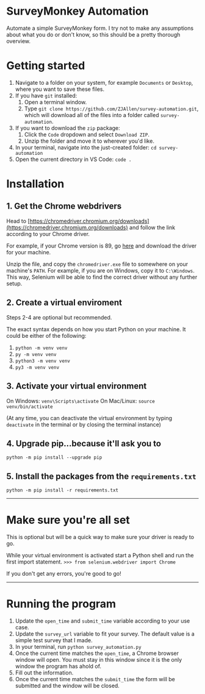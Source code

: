 # SurveyMonkey Automation

Automate a simple SurveyMonkey form. I try not to make any assumptions about what you do or don't know, so this should be a pretty thorough overview.

# Getting started

1. Navigate to a folder on your system, for example `Documents` or `Desktop`, where you want to save these files.
2. If you have `git` installed:
   1. Open a terminal window.
   2. Type `git clone https://github.com/ZJAllen/survey-automation.git`, which will download all of the files into a folder called `survey-automation`.
3. If you want to download the `zip` package:
   1. Click the `Code` dropdown and select `Download ZIP`.
   2. Unzip the folder and move it to wherever you'd like.
4. In your terminal, navigate into the just-created folder: `cd survey-automation`
5. Open the current directory in VS Code: `code .`

# Installation

## 1. Get the Chrome webdrivers

Head to [https://chromedriver.chromium.org/downloads](https://chromedriver.chromium.org/downloads) and follow the link according to your Chrome driver.

For example, if your Chrome version is 89, go [here](https://chromedriver.storage.googleapis.com/index.html?path=89.0.4389.23/) and download the driver for your machine.

Unzip the file, and copy the `chromedriver.exe` file to somewhere on your machine's `PATH`. For example, if you are on Windows, copy it to `C:\Windows`. This way, Selenium will be able to find the correct driver without any further setup.

## 2. Create a virtual enviroment

Steps 2-4 are optional but recommended.

The exact syntax depends on how you start Python on your machine. It could be either of the following:

1. `python -m venv venv`
2. `py -m venv venv`
3. `python3 -m venv venv`
4. `py3 -m venv venv`

## 3. Activate your virtual environment

On Windows: `venv\Scripts\activate`
On Mac/Linux: `source venv/bin/activate`

(At any time, you can deactivate the virtual environment by typing `deactivate` in the terminal or by closing the terminal instance)

## 4. Upgrade pip...because it'll ask you to

`python -m pip install --upgrade pip`

## 5. Install the packages from the `requirements.txt`

`python -m pip install -r requirements.txt`

---

# Make sure you're all set

This is optional but will be a quick way to make sure your driver is ready to go.

While your virtual environment is activated start a Python shell and run the first import statement.
`>>> from selenium.webdriver import Chrome`

If you don't get any errors, you're good to go!

---

# Running the program

1. Update the `open_time` and `submit_time` variable according to your use case.
2. Update the `survey_url` variable to fit your survey. The default value is a simple test survey that I made.
3. In your terminal, run `python survey_automation.py`
4. Once the current time matches the `open_time`, a Chrome browser window will open. You must stay in this window since it is the only window the program has ahold of.
5. Fill out the information.
6. Once the current time matches the `submit_time` the form will be submitted and the window will be closed.
